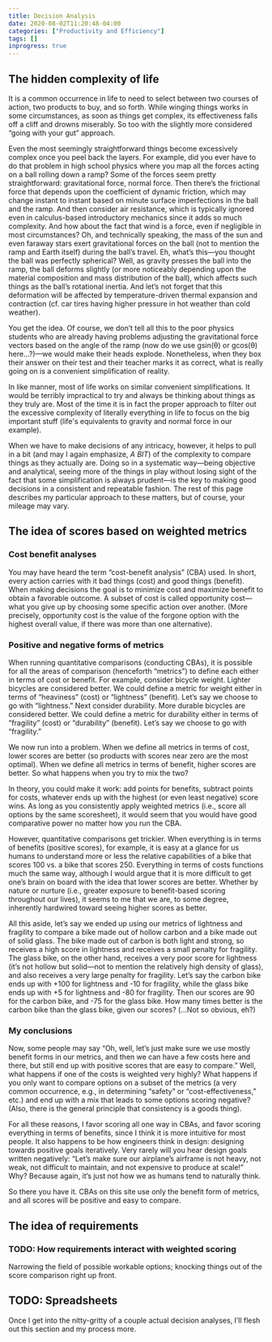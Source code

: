 ```yaml
---
title: Decision Analysis
date: 2020-08-02T11:20:48-04:00
categories: ["Productivity and Efficiency"]
tags: []
inprogress: true
---
```


## The hidden complexity of life

It is a common occurrence in life to need to select between two courses of action, two products to buy, and so forth. While winging things works in some circumstances, as soon as things get complex, its effectiveness falls off a cliff and drowns miserably. So too with the slightly more considered “going with your gut” approach.

Even the most seemingly straightforward things become excessively complex once you peel back the layers. For example, did you ever have to do that problem in high school physics where you map all the forces acting on a ball rolling down a ramp? Some of the forces seem pretty straightforward: gravitational force, normal force. Then there’s the frictional force that depends upon the coefficient of dynamic friction, which may change instant to instant based on minute surface imperfections in the ball and the ramp. And then consider air resistance, which is typically ignored even in calculus-based introductory mechanics since it adds so much complexity. And how about the fact that wind is a force, even if negligible in most circumstances? Oh, and technically speaking, the mass of the sun and even faraway stars exert gravitational forces on the ball (not to mention the ramp and Earth itself) during the ball’s travel. Eh, what’s this—you thought the ball was perfectly spherical? Well, as gravity presses the ball into the ramp, the ball deforms slightly (or more noticeably depending upon the material composition and mass distribution of the ball), which affects such things as the ball’s rotational inertia. And let’s not forget that this deformation will be affected by temperature-driven thermal expansion and contraction (cf. car tires having higher pressure in hot weather than cold weather).

You get the idea. Of course, we don’t tell all this to the poor physics students who are already having problems adjusting the gravitational force vectors based on the angle of the ramp (now do we use gsin(θ) or gcos(θ) here…?)—we would make their heads explode. Nonetheless, when they box their answer on their test and their teacher marks it as correct, what is really going on is a convenient simplification of reality.

In like manner, most of life works on similar convenient simplifications. It would be terribly impractical to try and always be thinking about things as they truly are. Most of the time it is in fact the proper approach to filter out the excessive complexity of literally everything in life to focus on the big important stuff (life's equivalents to gravity and normal force in our example).

When we have to make decisions of any intricacy, however, it helps to pull in a bit (and may I again emphasize, *A BIT*) of the complexity to compare things as they actually are. Doing so in a systematic way—being objective and analytical, seeing more of the things in play without losing sight of the fact that some simplification is always prudent—is the key to making good decisions in a consistent and repeatable fashion. The rest of this page describes my particular approach to these matters, but of course, your mileage may vary.

## The idea of scores based on weighted metrics

### Cost benefit analyses

You may have heard the term “cost-benefit analysis” (CBA) used. In short, every action carries with it bad things (cost) and good things (benefit). When making decisions the goal is to minimize cost and maximize benefit to obtain a favorable outcome. A subset of cost is called opportunity cost—what you give up by choosing some specific action over another. (More precisely, opportunity cost is the value of the forgone option with the highest overall value, if there was more than one alternative).

### Positive and negative forms of metrics

When running quantitative comparisons (conducting CBAs), it is possible for all the areas of comparison (henceforth “metrics”) to define each either in terms of cost or benefit. For example, consider bicycle weight. Lighter bicycles are considered better. We could define a metric for weight either in terms of “heaviness” (cost) or “lightness” (benefit). Let’s say we choose to go with “lightness.” Next consider durability. More durable bicycles are considered better. We could define a metric for durability either in terms of “fragility” (cost) or “durability” (benefit). Let’s say we choose to go with “fragility.”

We now run into a problem. When we define all metrics in terms of cost, lower scores are better (so products with scores near zero are the most optimal). When we define all metrics in terms of benefit, higher scores are better. So what happens when you try to mix the two?

In theory, you could make it work: add points for benefits, subtract points for costs, whatever ends up with the highest (or even least negative) score wins. As long as you consistently apply weighted metrics (i.e., score all options by the same scoresheet), it would seem that you would have good comparative power no matter how you run the CBA.

However, quantitative comparisons get trickier. When everything is in terms of benefits (positive scores), for example, it is easy at a glance for us humans to understand more or less the relative capabilities of a bike that scores 100 vs. a bike that scores 250. Everything in terms of costs functions much the same way, although I would argue that it is more difficult to get one’s brain on board with the idea that lower scores are better. Whether by nature or nurture (i.e., greater exposure to benefit-based scoring throughout our lives), it seems to me that we are, to some degree, inherently hardwired toward seeing higher scores as better.

All this aside, let’s say we ended up using our metrics of lightness and fragility to compare a bike made out of hollow carbon and a bike made out of solid glass. The bike made out of carbon is both light and strong, so receives a high score in lightness and receives a small penalty for fragility. The glass bike, on the other hand, receives a very poor score for lightness (it’s not hollow but solid—not to mention the relatively high density of glass), and also receives a very large penalty for fragility. Let’s say the carbon bike ends up with +100 for lightness and -10 for fragility, while the glass bike ends up with +5 for lightness and -80 for fragility. Then our scores are 90 for the carbon bike, and -75 for the glass bike. How many times better is the carbon bike than the glass bike, given our scores? (...Not so obvious, eh?)

### My conclusions

Now, some people may say “Oh, well, let’s just make sure we use mostly benefit forms in our metrics, and then we can have a few costs here and there, but still end up with positive scores that are easy to compare.” Well, what happens if one of the costs is weighted very highly? What happens if you only want to compare options on a subset of the metrics (a very common occurrence, e.g., in determining “safety” or “cost-effectiveness,” etc.) and end up with a mix that leads to some options scoring negative? (Also, there is the general principle that consistency is a goods thing).

For all these reasons, I favor scoring all one way in CBAs, and favor scoring everything in terms of benefits, since I think it is more intuitive for most people. It also happens to be how engineers think in design: designing towards positive goals iteratively. Very rarely will you hear design goals written negatively: “Let’s make sure our airplane’s airframe is not heavy, not weak, not difficult to maintain, and not expensive to produce at scale!” Why? Because again, it’s just not how we as humans tend to naturally think.

So there you have it. CBAs on this site use only the benefit form of metrics, and all scores will be positive and easy to compare.

## The idea of requirements

### TODO: How requirements interact with weighted scoring

Narrowing the field of possible workable options; knocking things out of the score comparison right up front.

## TODO: Spreadsheets

Once I get into the nitty-gritty of a couple actual decision analyses, I’ll flesh out this section and my process more.
